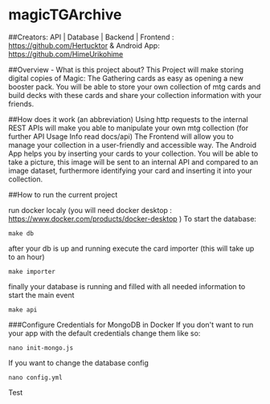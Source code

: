 # magicTGArchive
##Creators:
API | Database | Backend | Frontend :   https://github.com/Hertucktor & Android App: https://github.com/HimeUrikohime

##Overview - What is this project about?
This Project will make storing digital copies of Magic: The Gathering cards as easy as opening a new booster pack.
You will be able to store your own collection of mtg cards and build decks with these cards and share your collection information with your friends.

##How does it work (an abbreviation)
Using http requests to the internal REST APIs will make you able to manipulate your own mtg collection (for further API Usage Info read docs/api)
The Frontend will allow you to manage your collection in a user-friendly and accessible way.
The Android App helps you by inserting your cards to your collection. You will be able to take a picture, this image will be sent
to an internal API and compared to an image dataset, furthermore identifying your card and inserting it into your collection.

##How to run the current project

run docker localy (you will need docker desktop : https://www.docker.com/products/docker-desktop )
To start the database:
```shell
make db 
```
after your db is up and running execute the card importer (this will take up to an hour)
```shell
make importer
```

finally your database is running and filled with all needed information to start the main event
```shell
make api
```

###Configure Credentials for MongoDB in Docker
If you don't want to run your app with the default credentials change them like so:
```shell
nano init-mongo.js
```

If you want to change the database config
```shell
nano config.yml
```
Test
